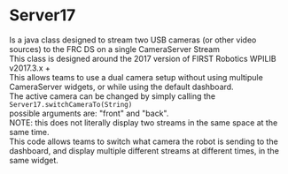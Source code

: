 # Server17
Is a java class designed to stream two USB cameras (or other video sources) to the FRC DS on a single CameraServer Stream<br>
This class is designed around the 2017 version of FIRST Robotics WPILIB v2017.3.x +<br>
This allows teams to use a dual camera setup without using multipule CameraServer widgets, or while using the default dashboard.<br>
The active camera can be changed by simply calling the<br> <code>Server17.switchCameraTo(String) </code> <br>possible arguments are: "front" and "back".<br>
NOTE: this does not literally display two streams in the same space at the same time. <br>
This code allows teams to switch what camera the robot is sending to the dashboard, and display multiple different streams at different times, in the same widget.
